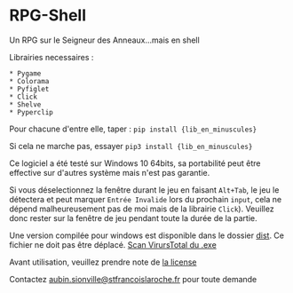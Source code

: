 # RPG-Shell
Un RPG sur le Seigneur des Anneaux...mais en shell

Librairies necessaires :

    * Pygame
    * Colorama
    * Pyfiglet
    * Click
    * Shelve
    * Pyperclip


Pour chacune d'entre elle, taper :
    `pip install {lib_en_minuscules}`

Si cela ne marche pas, essayer
    `pip3 install {lib_en_minuscules}`


Ce logiciel a été testé sur Windows 10 64bits, sa portabilité peut être effective sur d'autres système mais n'est pas garantie.

Si vous déselectionnez la fenêtre durant le jeu en faisant `Alt+Tab`, le jeu le détectera et peut marquer `Entrée Invalide` lors du prochain `input`, cela ne dépend malheureusement pas de moi mais de la librairie `Click`). Veuillez donc rester sur la fenêtre de jeu pendant toute la durée de la partie.

Une version compilée pour windows est disponible dans le dossier [dist](/dist). Ce fichier ne doit pas être déplacé.
[Scan VirursTotal du .exe](https://www.virustotal.com/gui/file/016b52996e4ea67dd0560d955d5aedebaa3dda64042dba860bb6630cacebb71e/detection)


Avant utilisation, veuillez prendre note de [la license](LICENSE)

Contactez aubin.sionville@stfrancoislaroche.fr pour toute demande